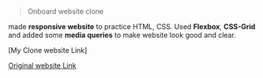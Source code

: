> Onboard website clone

made **responsive website** to practice HTML, CSS.
Used **Flexbox**, **CSS-Grid** and added some **media queries** to make website look good and clear.

[My Clone website Link]

[Original website Link](https://onboard-template.webflow.io/)
